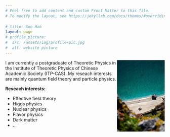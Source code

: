 ```yaml
---
# Feel free to add content and custom Front Matter to this file.
# To modify the layout, see https://jekyllrb.com/docs/themes/#overriding-theme-defaults

# title: Sun Hao
layout: page
# profile_picture:
#  src: /assets/img/profile-pic.jpg
#  alt: website picture
---
```

<img align="right" src="./ass/img/profile-pic.jpg" width="30%"/>
<p>
  I am currently a postgraduate of Theoretic Physics in the Institute of Theoretic Physics of Chinese Academic Society (ITP-CAS). My reseach interests are mainly quantum field theory and particle physics.
</p>

**Reseach interests:**

- Effective field theory
- Higgs physics
- Nuclear physics
- Flavor physics
- Dark matter
- ...
